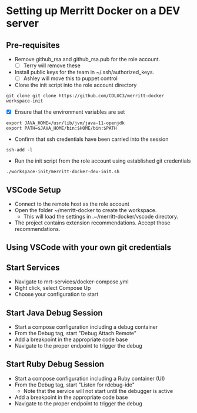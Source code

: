 # Setting up Merritt Docker on a DEV server

## Pre-requisites

- Remove github_rsa and github_rsa.pub for the role account.
  - [ ] Terry will remove these

- Install public keys for the team in ~/.ssh/authorized_keys.
  - [ ] Ashley will move this to puppet control

- Clone the init script into the role account directory
```
git clone git clone https://github.com/CDLUC3/merritt-docker workspace-init
```

- [x] Ensure that the environment variables are set
```
export JAVA_HOME=/usr/lib/jvm/java-11-openjdk
export PATH=$JAVA_HOME/bin:$HOME/bin:$PATH
```

- Confirm that ssh credentials have been carried into the session
```
ssh-add -l
```

- Run the init script from the role account using established git credentials
```
./workspace-init/merritt-docker-dev-init.sh
```

## VSCode Setup
- Connect to the remote host as the role account
- Open the folder ~/merritt-docker to create the workspace.
  - This will load the settings in .~/merritt-docker/vscode directory.
- The project contains extension recommendations.  Accept those recommendations.

## Using VSCode with your own git credentials

## Start Services

- Navigate to mrt-services/docker-compose.yml
- Right click, select Compose Up
- Choose your configuration to start

## Start Java Debug Session

- Start a compose configuration including a debug container
- From the Debug tag, start "Debug Attach Remote"
- Add a breakpoint in the appropriate code base
- Navigate to the proper endpoint to trigger the debug

## Start Ruby Debug Session

- Start a compose configuration including a Ruby container (UI)
- From the Debug tag, start "Listen for rdebug-ide"
  - Note that the service will not start until the debugger is active
- Add a breakpoint in the appropriate code base
- Navigate to the proper endpoint to trigger the debug